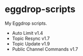 # eggdrop-scripts
My Eggdrop scripts.

- Auto Limit v1.4
- Topic Resync v1.7
- Topic Update v1.9
- Public Channel Commands v1.7
